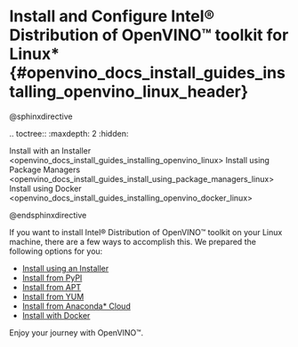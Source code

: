 # Install and Configure Intel® Distribution of OpenVINO™ toolkit for Linux* {#openvino_docs_install_guides_installing_openvino_linux_header}

@sphinxdirective

.. toctree::
   :maxdepth: 2
   :hidden:

   Install with an Installer <openvino_docs_install_guides_installing_openvino_linux>
   Install using Package Managers <openvino_docs_install_guides_install_using_package_managers_linux>
   Install using Docker <openvino_docs_install_guides_installing_openvino_docker_linux>

@endsphinxdirective

If you want to install Intel® Distribution of OpenVINO™ toolkit on your Linux machine, there are a few ways to accomplish this. We prepared the following options for you: 

* [Install using an Installer](installing-openvino-linux.md)
* [Install from PyPI](installing-openvino-pip.md)
* [Install from APT](installing-openvino-apt.md)
* [Install from YUM](installing-openvino-yum.md)
* [Install from Anaconda* Cloud](installing-openvino-conda.md)
* [Install with Docker](installing-openvino-docker-linux.md)

Enjoy your journey with OpenVINO™.
